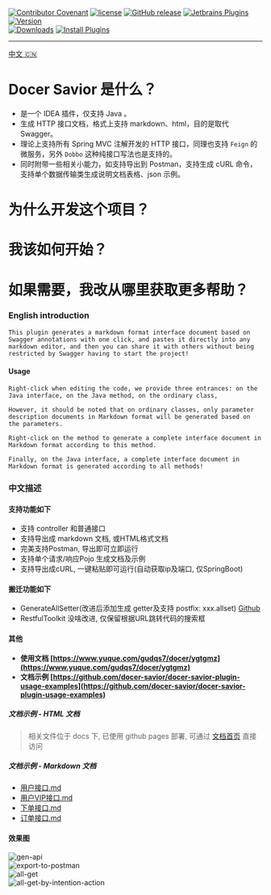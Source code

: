 [release-img]: https://img.shields.io/github/release/docer-savior/docer-savior-idea-plugin.svg
[latest-release]: https://github.com/docer-savior/docer-savior-idea-plugin/releases/latest
[plugin-img]: https://img.shields.io/badge/plugin-16860-orange.svg
[plugin]: https://plugins.jetbrains.com/plugin/16860
[jet-img]: https://img.shields.io/badge/plugin-Install%20Plugin-4597ff.svg
[jet]: http://localhost:63342/api/installPlugin?action=install&pluginId=gudqs7.github.io.doc-savior

[![Contributor Covenant](https://img.shields.io/badge/Contributor%20Covenant-2.1-4baaaa.svg)](CODE_OF_CONDUCT.md)
[![license](https://img.shields.io/badge/license-MIT-green.svg)](LICENSE)
[![GitHub release][release-img]][latest-release] [![Jetbrains Plugins][plugin-img]][plugin]
[![Version](http://phpstorm.espend.de/badge/16860/version)][plugin]  
[![Downloads](http://phpstorm.espend.de/badge/16860/downloads)][plugin]
[![Install Plugins][jet-img]][jet]  

---
[中文 🇨🇳](./README_CN.md)  

# Docer Savior 是什么？

- 是一个 IDEA 插件，仅支持 Java 。
- 生成 HTTP 接口文档，格式上支持 markdown、html，目的是取代 Swagger。
- 理论上支持所有 Spring MVC 注解开发的 HTTP 接口，同理也支持 `Feign` 的微服务，另外 `Dobbo` 这种纯接口写法也是支持的。
- 同时附带一些相关小能力，如支持导出到 Postman，支持生成 cURL 命令，支持单个数据传输类生成说明文档表格、json 示例。


# 为什么开发这个项目？

# 我该如何开始？

# 如果需要，我改从哪里获取更多帮助？



### English introduction

    This plugin generates a markdown format interface document based on Swagger annotations with one click, and pastes it directly into any markdown editor, and then you can share it with others without being restricted by Swagger having to start the project!

#### Usage

    Right-click when editing the code, we provide three entrances: on the Java interface, on the Java method, on the ordinary class,

    However, it should be noted that on ordinary classes, only parameter description documents in Markdown format will be generated based on the parameters.

    Right-click on the method to generate a complete interface document in Markdown format according to this method.

    Finally, on the Java interface, a complete interface document in Markdown format is generated according to all methods!

### 中文描述

#### 支持功能如下

* 支持 controller 和普通接口
* 支持导出成 markdown 文档, 或HTML格式文档
* 完美支持Postman, 导出即可立即运行
* 支持单个请求/响应Pojo 生成文档及示例
* 支持导出成cURL, 一键粘贴即可运行(自动获取ip及端口, 仅SpringBoot)

#### 搬迁功能如下

* GenerateAllSetter(改进后添加生成 getter及支持 postfix: xxx.allset) [Github](https://github.com/gejun123456/intellij-generateAllSetMethod)
* RestfulToolkit 没啥改进, 仅保留根据URL跳转代码的搜索框

#### 其他

- **使用文档 [https://www.yuque.com/gudqs7/docer/ygtgmz](https://www.yuque.com/gudqs7/docer/ygtgmz)**
- **文档示例 [https://github.com/docer-savior/docer-savior-plugin-usage-examples](https://github.com/docer-savior/docer-savior-plugin-usage-examples)**

##### 文档示例 - HTML 文档

> 相关文件位于 docs 下, 已使用 github pages 部署, 可通过 [文档首页](https://docer-savior.github.io/docer-savior-plugin-usage-examples/) 直接访问

##### 文档示例 - Markdown 文档

- [用户接口.md](https://github.com/docer-savior/docer-savior-plugin-usage-examples/blob/master/doc-example/restful/%E7%94%A8%E6%88%B7%E6%A8%A1%E5%9D%97/%E7%94%A8%E6%88%B7%E6%8E%A5%E5%8F%A3.md)
- [用户VIP接口.md](https://github.com/docer-savior/docer-savior-plugin-usage-examples/blob/master/doc-example/restful/%E7%94%A8%E6%88%B7%E6%A8%A1%E5%9D%97/%E7%94%A8%E6%88%B7VIP%E6%8E%A5%E5%8F%A3.md)
- [下单接口.md](https://github.com/docer-savior/docer-savior-plugin-usage-examples/blob/master/doc-example/restful/%E8%AE%A2%E5%8D%95%E6%A8%A1%E5%9D%97/%E4%B8%8B%E5%8D%95%E6%8E%A5%E5%8F%A3.md)
- [订单接口.md](https://github.com/docer-savior/docer-savior-plugin-usage-examples/blob/master/doc-example/restful/%E8%AE%A2%E5%8D%95%E6%A8%A1%E5%9D%97/%E8%AE%A2%E5%8D%95%E6%8E%A5%E5%8F%A3.md)


#### 效果图

![gen-api](https://github.com/docer-savior/docer-savior-idea-plugin/raw/master/parts/usage/gen-api.gif)  
![export-to-postman](https://github.com/docer-savior/docer-savior-idea-plugin/raw/master/parts/usage/export-to-postman.gif)  
![all-get](https://github.com/docer-savior/docer-savior-idea-plugin/raw/master/parts/usage/allget.gif)  
![all-get-by-intention-action](https://github.com/docer-savior/docer-savior-idea-plugin/raw/master/parts/usage/allget-by-intention-action.gif)